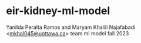 # eir-kidney-ml-model
Yanilda Peralta Ramos and Maryam Khalili Najafabadi &lt;mkhal045@uottawa.ca> team ml model fall 2023 
